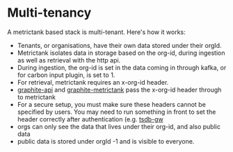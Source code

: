 # Multi-tenancy

A metrictank based stack is multi-tenant. Here's how it works:

* Tenants, or organisations, have their own data stored under their orgId.
* Metrictank isolates data in storage based on the org-id, during ingestion as well as retrieval with the http api.
* During ingestion, the org-id is set in the data coming in through kafka, or for carbon input plugin, is set to 1.
* For retrieval, metrictank requires an x-org-id header.
* [graphite-api](https://github.com/raintank/graphite-api) and [graphite-metrictank](https://github.com/raintank/graphite-metrictank) pass the x-org-id header through to metrictank
* For a secure setup, you must make sure these headers cannot be specified by users. You may need to run something in front to set the header correctly after authentication
  (e.g. [tsdb-gw](https://github.com/raintank/tsdb-gw)
* orgs can only see the data that lives under their org-id, and also public data
* public data is stored under orgId -1 and is visible to everyone.

